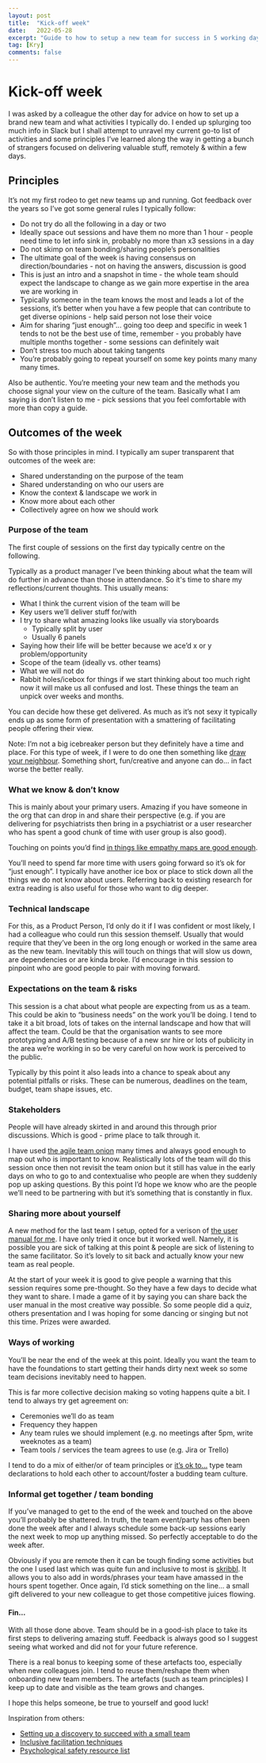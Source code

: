 ```yaml
---
layout: post
title:  "Kick-off week"
date:   2022-05-28
excerpt: "Guide to how to setup a new team for success in 5 working days"
tag: [Kry]
comments: false
---
```

# Kick-off week
I was asked by a colleague the other day for advice on how to set up a brand new team and what activities I typically do. I ended up splurging too much info in Slack but I shall attempt to unravel my current go-to list of activities and some principles I’ve learned along the way in getting a bunch of strangers focused on delivering valuable stuff, remotely & within a few days.

## Principles
It’s not my first rodeo to get new teams up and running. Got feedback over the years so I’ve got some general rules I typically follow:
- Do not try do all the following in a day or two
- Ideally space out sessions and have them no more than 1 hour - people need time to let info sink in, probably no more than x3 sessions in a day
- Do not skimp on team bonding/sharing people’s personalities
- The ultimate goal of the week is having consensus on direction/boundaries - not on having the answers, discussion is good
- This is just an intro and a snapshot in time - the whole team should expect the landscape to change as we gain more expertise in the area we are working in
- Typically someone in the team knows the most and leads a lot of the sessions, it’s better when you have a few people that can contribute to get diverse opinions - help said person not lose their voice
- Aim for sharing “just enough”... going too deep and specific in week 1 tends to not be the best use of time, remember - you probably have multiple months together - some sessions can definitely wait
- Don’t stress too much about taking tangents
- You’re probably going to repeat yourself on some key points many many many times. 

Also be authentic. You’re meeting your new team and the methods you choose signal your view on the culture of the team. Basically what I am saying is don’t listen to me - pick sessions that you feel comfortable with more than copy a guide. 

## Outcomes of the week
So with those principles in mind. I typically am super transparent that outcomes of the week are:
- Shared understanding on the purpose of the team
- Shared understanding on who our users are
- Know the context & landscape we work in
- Know more about each other
- Collectively agree on how we should work

### Purpose of the team
The first couple of sessions on the first day typically centre on the following.

Typically as a product manager I’ve been thinking about what the team will do further in advance than those in attendance. So it's time to share my reflections/current thoughts. This usually means:
- What I think the current vision of the team will be
- Key users we’ll deliver stuff for/with
- I try to share what amazing looks like usually via storyboards
  - Typically split by user
  - Usually 6 panels
- Saying how their life will be better because we ace’d x or y problem/opportunity
- Scope of the team (ideally vs. other teams)
- What we will not do
- Rabbit holes/icebox for things if we start thinking about too much right now it will make us all confused and lost. These things the team an unpick over weeks and months.

You can decide how these get delivered. As much as it’s not sexy it typically ends up as some form of presentation with a smattering of facilitating people offering their view.

Note: I’m not a big icebreaker person but they definitely have a time and place. For this type of week, if I were to do one then something like [draw your neighbour](https://www.mural.co/templates/sketch-your-neighbor). Something short, fun/creative and anyone can do… in fact worse the better really. 

### What we know & don’t know
This is mainly about your primary users. Amazing if you have someone in the org that can drop in and share their perspective (e.g. if you are delivering for psychiatrists then bring in a psychiatrist or a user researcher who has spent a good chunk of time with user group is also good). 

Touching on points you’d find [in things like empathy maps are good enough](https://www.invisionapp.com/freehand/templates/detail/empathy-map-template). 

You’ll need to spend far more time with users going forward so it’s ok for “just enough”. I typically have another ice box or place to stick down all the things we do not know about users.  Referring back to existing research for extra reading is also useful for those who want to dig deeper. 

### Technical landscape
For this, as a Product Person, I’d only do it if I was confident or most likely, I had a colleague who could run this session themself. Usually that would require that they’ve been in the org long enough or worked in the same area as the new team. Inevitably this will touch on things that will slow us down, are dependencies or are kinda broke. I’d encourage in this session to pinpoint who are good people to pair with moving forward.

### Expectations on the team & risks
This session is a chat about what people are expecting from us as a team. This could be akin to “business needs” on the work you’ll be doing. I tend to take it a bit broad, lots of takes on the internal landscape and how that will affect the team. Could be that the organisation wants to see more prototyping and A/B testing because of a new snr hire or lots of publicity in the area we’re working in so be very careful on how work is perceived to the public.

Typically by this point it also leads into a chance to speak about any potential pitfalls or risks. These can be numerous, deadlines on the team, budget, team shape issues, etc.  

### Stakeholders
People will have already skirted in and around this through prior discussions. Which is good - prime place to talk through it.

I have used [the agile team onion](https://teamonion.works/) many times and always good enough to map out who is important to know. Realistically lots of the team will do this session once then not revisit the team onion but it still has value in the early days on who to go to and contextualise who people are when they suddenly pop up asking questions. By this point I’d hope we know who are the people we’ll need to be partnering with but it’s something that is constantly in flux.

### Sharing more about yourself
A new method for the last team I setup, opted for a verison of [the user manual for me](https://cassierobinson.medium.com/a-user-manual-for-me-d3a851fbc694). I have only tried it once but it worked well. Namely, it is possible you are sick of talking at this point & people are sick of listening to the same facilitator. So it’s lovely to sit back and actually know your new team as real people. 

At the start of your week it is good to give people a warning that this session requires some pre-thought. So they have a few days to decide what they want to share. I made a game of it by saying you can share back the user manual in the most creative way possible. So some people did a quiz, others presentation and I was hoping for some dancing or singing but not this time. Prizes were awarded. 

### Ways of working
You’ll be near the end of the week at this point. Ideally you want the team to have the foundations to start getting their hands dirty next week so some team decisions inevitably need to happen.

This is far more collective decision making so voting happens quite a bit.
I tend to always try get agreement on:
- Ceremonies we’ll do as team
- Frequency they happen
- Any team rules we should implement (e.g. no meetings after 5pm, write weeknotes as a team)
- Team tools / services the team agrees to use (e.g. Jira or Trello)

I tend to do a mix of either/or of team principles or [it’s ok to…](https://gds.blog.gov.uk/2016/05/25/its-ok-to-say-whats-ok/) type team declarations to hold each other to account/foster a budding team culture. 

### Informal get together / team bonding
If you’ve managed to get to the end of the week and touched on the above you’ll probably be shattered. In truth, the team event/party has often been done the week after and I always schedule some back-up sessions early the next week to mop up anything missed. So perfectly acceptable to do the week after.

Obviously if you are remote then it can be tough finding some activities but the one I used last which was quite fun and inclusive to most is [skribbl](https://skribbl.io/). It allows you to also add in words/phrases your team have amassed in the hours spent together. Once again, I’d stick something on the line… a small gift delivered to your new colleague to get those competitive juices flowing.

#### Fin…
With all those done above. Team should be in a good-ish place to take its first steps to delivering amazing stuff. Feedback is always good so I suggest seeing what worked and did not for your future reference. 

There is a real bonus to keeping some of these artefacts too, especially when new colleagues join. I tend to reuse them/reshape them when onboarding new team members. The artefacts (such as team principles) I keep up to date and visible as the team grows and changes.

I hope this helps someone, be true to yourself and good luck!

Inspiration from others:
- [Setting up a discovery to succeed with a small team](https://www.myddelton.co.uk/blog/setting-up-a-discovery)
- [Inclusive facilitation techniques](https://www.liberatingstructures.com/)
- [Psychological safety resource list](https://medium.com/@hilaryhall/psychological-safety-resource-list-6cb898047349)
